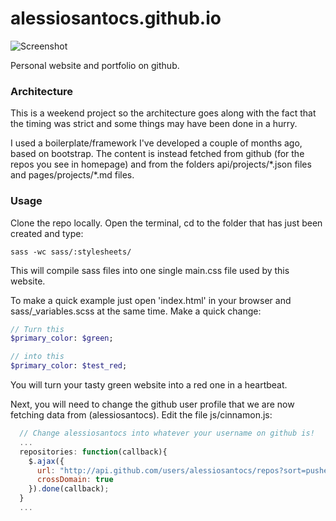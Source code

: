 # alessiosantocs.github.io
![Screenshot](http://g.recordit.co/QsUQGWDX3N.gif)

Personal website and portfolio on github.

### Architecture
This is a weekend project so the architecture goes along with the fact that the timing was strict and some things may have been done in a hurry.

I used a boilerplate/framework I've developed a couple of months ago, based on bootstrap. The content is instead fetched from github (for the repos you see in homepage) and from the folders api/projects/\*.json files and pages/projects/\*.md files.

### Usage
Clone the repo locally. Open the terminal, cd to the folder that has just been created and type:

```
sass -wc sass/:stylesheets/
```

This will compile sass files into one single main.css file used by this website.

To make a quick example just open 'index.html' in your browser and sass/\_variables.scss at the same time.
Make a quick change:

```sass
// Turn this
$primary_color: $green;

// into this
$primary_color: $test_red;
```

You will turn your tasty green website into a red one in a heartbeat.

Next, you will need to change the github user profile that we are now fetching data from (alessiosantocs).
Edit the file js/cinnamon.js:

```javascript
  // Change alessiosantocs into whatever your username on github is!
  ...
  repositories: function(callback){
    $.ajax({
      url: "http://api.github.com/users/alessiosantocs/repos?sort=pushed",
      crossDomain: true
    }).done(callback);
  }
  ...
```
